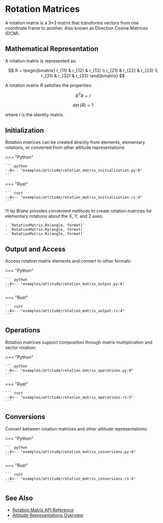 # Rotation Matrices

A rotation matrix is a 3×3 matrix that transforms vectors from one coordinate frame to another. Also known as Direction Cosine Matrices (DCM).

## Mathematical Representation

A rotation matrix is represented as:

$$
R = \begin{bmatrix}
r_{11} & r_{12} & r_{13} \\
r_{21} & r_{22} & r_{23} \\
r_{31} & r_{32} & r_{33}
\end{bmatrix}
$$

A rotation matrix $R$ satisfies the properties:

$$R^T R = I$$

$$\det(R) = 1$$

where $I$ is the identity matrix.

## Initialization

Rotation matrices can be created directly from elements, elementary rotations, or converted from other attitude representations:

=== "Python"

    ``` python
    --8<-- "examples/attitude/rotation_matrix_initialization.py:8"
    ```

=== "Rust"

    ``` rust
    --8<-- "examples/attitude/rotation_matrix_initialization.rs:4"
    ```

!!! tip
    Brahe provides convenient methods to create rotation matrices for elementary rotations about the X, Y, and Z axes:

    - `RotationMatrix.Rx(angle, format)`
    - `RotationMatrix.Ry(angle, format)`
    - `RotationMatrix.Rz(angle, format)`

## Output and Access

Access rotation matrix elements and convert to other formats:

=== "Python"

    ``` python
    --8<-- "examples/attitude/rotation_matrix_output.py:8"
    ```

=== "Rust"

    ``` rust
    --8<-- "examples/attitude/rotation_matrix_output.rs:4"
    ```

## Operations

Rotation matrices support composition through matrix multiplication and vector rotation:

=== "Python"

    ``` python
    --8<-- "examples/attitude/rotation_matrix_operations.py:9"
    ```

=== "Rust"

    ``` rust
    --8<-- "examples/attitude/rotation_matrix_operations.rs:5"
    ```

## Conversions

Convert between rotation matrices and other attitude representations:

=== "Python"

    ``` python
    --8<-- "examples/attitude/rotation_matrix_conversions.py:8"
    ```

=== "Rust"

    ``` rust
    --8<-- "examples/attitude/rotation_matrix_conversions.rs:4"
    ```

## See Also

- [Rotation Matrix API Reference](../../library_api/attitude/rotation_matrix.md)
- [Attitude Representations Overview](index.md)
